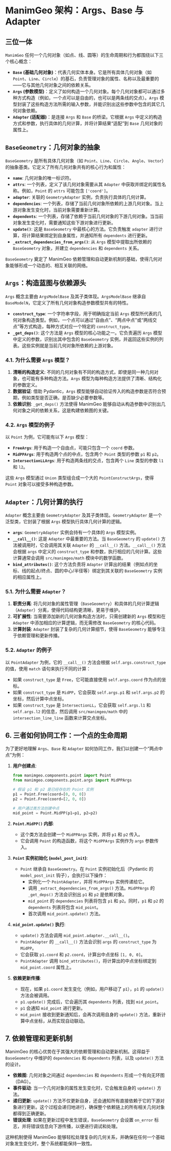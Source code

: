 # ManimGeo 架构：Args、Base 与 Adapter

## 三位一体

`ManimGeo` 任何一个几何对象（如点、线、圆等）的生命周期和行为都围绕以下三个核心概念：

- **`Base` (基础几何对象)**：代表几何实体本身。它是所有具体几何对象（如 `Point`、`Line`、`Circle`）的基石，负责管理对象的属性、名称以及最重要的——它与其他几何对象之间的依赖关系。
- **`Args` (参数模型)**：定义了如何构造一个几何对象。每个几何对象都可以通过多种方式构造（例如，一个点可以是自由的，也可以是两条线的交点）。`Args` 模型封装了这些构造方法所需的输入参数，并能识别出这些参数中包含的其它几何对象依赖。
- **`Adapter` (适配器)**：是连接 `Args` 和 `Base` 的桥梁。它根据 `Args` 中定义的构造方式和参数，执行具体的几何计算，并将计算结果“适配”到 `Base` 几何对象的属性上。

## `BaseGeometry`：几何对象的抽象

`BaseGeometry` 是所有具体几何对象（如 `Point`、`Line`、`Circle`、`Angle`、`Vector`）的抽象基类。它定义了所有几何对象共有的核心行为和属性：

- **`name`**: 几何对象的唯一标识符。
- **`attrs`**: 一个列表，定义了该几何对象需要从其 `Adapter` 中获取并绑定的属性名称。例如，`Point` 的 `attrs` 可能包含 `['coord']`。
- **`adapter`**: 关联的 `GeometryAdapter` 实例，负责执行具体的几何计算。
- **`dependencies`**: 一个列表，存储了当前几何对象所依赖的上游几何对象。当上游对象发生变化时，当前对象需要重新计算。
- **`dependents`**: 一个列表，存储了依赖于当前几何对象的下游几何对象。当当前对象发生变化时，需要通知这些下游对象进行更新。
- **`update()`**: 这是 `BaseGeometry` 中最核心的方法。它负责触发 `adapter` 进行计算，将计算结果绑定到自身属性，并通知所有 `dependents` 进行更新。
- **`_extract_dependencies_from_args()`**: 从 `Args` 模型中提取出所依赖的 `BaseGeometry` 对象，并建立 `dependencies` 和 `dependents` 关系。

`BaseGeometry` 奠定了 ManimGeo 依赖管理和自动更新机制的基础，使得几何对象能够形成一个动态的、相互关联的网络。

## `Args`：构造蓝图与依赖源头

`Args` 概念主要由 `ArgsModelBase` 及其子类体现。`ArgsModelBase` 继承自 `BaseModelN`，它定义了所有几何对象构造参数模型共有的特性。

- **`construct_type`**: 一个字符串字段，用于明确指定当前 `Args` 模型所代表的几何对象构造类型。例如，一个点可以通过“自由点”、“两点中点”或“两线交点”等方式构造，每种方式对应一个特定的 `construct_type`。
- **`_get_deps()`**: 这个方法是 `Args` 模型的核心功能之一。它负责遍历 `Args` 模型中定义的参数，识别出其中包含的 `BaseGeometry` 实例，并返回这些实例的列表。这些实例就是当前几何对象所依赖的上游对象。

### 4.1. 为什么需要 `Args` 模型？

1. **清晰的构造定义**: 不同的几何对象有不同的构造方式，即使是同一种几何对象，也可能有多种构造方法。`Args` 模型为每种构造方法提供了清晰、结构化的参数定义。
2. **数据验证**: 借助 Pydantic，`Args` 模型能够自动验证传入的构造参数是否符合预期，例如类型是否正确，是否缺少必要参数等。
3. **依赖识别**: `_get_deps()` 方法使得 ManimGeo 能够自动从构造参数中识别出几何对象之间的依赖关系，这是构建依赖图的关键。

### 4.2. `Args` 模型的例子

以 `Point` 为例，它可能有以下 `Args` 模型：

- **`FreeArgs`**: 用于构造一个自由点，可能只包含一个 `coord` 参数。
- **`MidPPArgs`**: 用于构造两个点的中点，包含两个 `Point` 类型的参数 `p1` 和 `p2`。
- **`IntersectionLLArgs`**: 用于构造两条线的交点，包含两个 `Line` 类型的参数 `l1` 和 `l2`。

这些 `Args` 模型通过 `Union` 类型组合成一个大的 `PointConstructArgs`，使得 `Point` 对象可以接受多种构造参数。

## `Adapter`：几何计算的执行

`Adapter` 概念主要由 `GeometryAdapter` 及其子类体现。`GeometryAdapter` 是一个泛型类，它封装了根据 `Args` 模型执行具体几何计算的逻辑。

- **`args`**: `GeometryAdapter` 实例会持有一个具体的 `Args` 模型实例。
- **`__call__()`**: 这是 `Adapter` 中最重要的方法。当 `BaseGeometry` 的 `update()` 方法被调用时，它会调用其关联 `Adapter` 的 `__call__()` 方法。`__call__()` 方法会根据 `args` 中定义的 `construct_type` 和参数，执行相应的几何计算。这些计算通常会调用 `src/manimgeo/math` 模块中的数学函数。
- **`bind_attributes()`**: 这个方法负责将 `Adapter` 计算出的结果（例如点的坐标、线的起点/终点、圆的中心/半径等）绑定到其关联的 `BaseGeometry` 实例的相应属性上。

### 5.1. 为什么需要 `Adapter`？

1. **职责分离**: 将几何对象的属性管理（`BaseGeometry`）和具体的几何计算逻辑（`Adapter`）分离，使得代码结构更清晰，更易于维护。
2. **可扩展性**: 当需要添加新的几何对象构造方法时，只需创建新的 `Args` 模型和在 `Adapter` 中添加相应的计算逻辑，而无需修改 `BaseGeometry` 的核心代码。
3. **计算封装**: `Adapter` 封装了复杂的几何计算细节，使得 `BaseGeometry` 能够专注于依赖管理和更新传播。

### 5.2. `Adapter` 的例子

以 `PointAdapter` 为例，它的 `__call__()` 方法会根据 `self.args.construct_type` 的值，使用 `match` 语句来执行不同的计算：

- 如果 `construct_type` 是 `Free`，它可能直接使用 `self.args.coord` 作为点的坐标。
- 如果 `construct_type` 是 `MidPP`，它会获取 `self.args.p1` 和 `self.args.p2` 的坐标，然后计算中点坐标。
- 如果 `construct_type` 是 `IntersectionLL`，它会获取 `self.args.l1` 和 `self.args.l2` 的信息，然后调用 `src/manimgeo/math` 中的 `intersection_line_line` 函数来计算交点坐标。

## 6. 三者如何协同工作：一个点的生命周期

为了更好地理解 `Args`、`Base` 和 `Adapter` 如何协同工作，我们以创建一个“两点中点”为例：

1. **用户创建点**:

    ```python
    from manimgeo.components.point import Point
    from manimgeo.components.point.args import MidPPArgs

    # 假设 p1 和 p2 是已经存在的 Point 实例
    p1 = Point.Free(coord=[0, 0, 0])
    p2 = Point.Free(coord=[2, 0, 0])

    # 用户通过类方法创建中点
    mid_point = Point.MidPP(p1=p1, p2=p2)
    ```

2. **`Point.MidPP()` 内部**:
    - 这个类方法会创建一个 `MidPPArgs` 实例，并将 `p1` 和 `p2` 传入。
    - 它会调用 `Point` 的构造函数，将这个 `MidPPArgs` 实例作为 `args` 参数传入。

3. **`Point` 实例初始化 (`model_post_init`)**:
    - `Point` 继承自 `BaseGeometry`。在 `Point` 实例初始化后（Pydantic 的 `model_post_init` 钩子），会执行以下操作：
        - 实例化一个 `PointAdapter`，并将 `MidPPArgs` 实例传递给它。
        - 调用 `_extract_dependencies_from_args()` 方法。`MidPPArgs` 的 `_get_deps()` 方法会识别出 `p1` 和 `p2` 是依赖对象。
        - `mid_point` 的 `dependencies` 列表将包含 `p1` 和 `p2`。同时，`p1` 和 `p2` 的 `dependents` 列表将包含 `mid_point`。
        - 首次调用 `mid_point.update()` 方法。

4. **`mid_point.update()` 执行**:
    - `update()` 方法会调用 `mid_point.adapter.__call__()`。
    - `PointAdapter` 的 `__call__()` 方法会识别 `args` 的 `construct_type` 为 `MidPP`。
    - 它会获取 `p1.coord` 和 `p2.coord`，计算出中点坐标 `[1, 0, 0]`。
    - `PointAdapter` 调用 `bind_attributes()`，将计算出的中点坐标绑定到 `mid_point.coord` 属性上。

5. **依赖更新传播**:
    - 现在，如果 `p1.coord` 发生变化（例如，用户移动了 `p1`），`p1` 的 `update()` 方法会被调用。
    - `p1.update()` 完成后，它会遍历其 `dependents` 列表，找到 `mid_point`。
    - `p1` 会通知 `mid_point` 进行更新。
    - `mid_point` 接收到更新通知后，会再次调用自身的 `update()` 方法，重新计算中点坐标，从而实现自动联动。

## 7. 依赖管理和更新机制

ManimGeo 的核心优势在于其强大的依赖管理和自动更新机制。这得益于 `BaseGeometry` 中维护的 `dependencies` 和 `dependents` 列表，以及 `update()` 方法的设计。

- **依赖图**: 几何对象之间通过 `dependencies` 和 `dependents` 形成一个有向无环图（DAG）。
- **事件驱动**: 当一个几何对象的属性发生变化时，它会触发自身的 `update()` 方法。
- **递归更新**: `update()` 方法不仅更新自身，还会通知所有直接依赖于它的下游对象进行更新。这个过程会递归地进行，确保整个依赖链上的所有相关几何对象都得到正确更新。
- **错误处理**: 如果在更新过程中发生错误，`BaseGeometry` 会设置 `on_error` 标志，并将错误信息向下游传播，以便进行调试和处理。

这种机制使得 ManimGeo 能够轻松处理复杂的几何关系，并确保在任何一个基础对象发生变化时，整个系统都能保持一致性。
